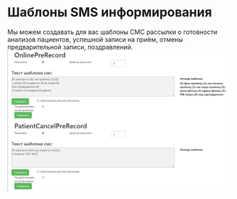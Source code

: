 # Шаблоны SMS информирования

Мы можем создавать для вас шаблоны СМС рассылки о готовности анализов пациентов, успешной записи на приём, отмены предварительной записи, поздравлений.
![Image](./Image/shablonysms.png) 